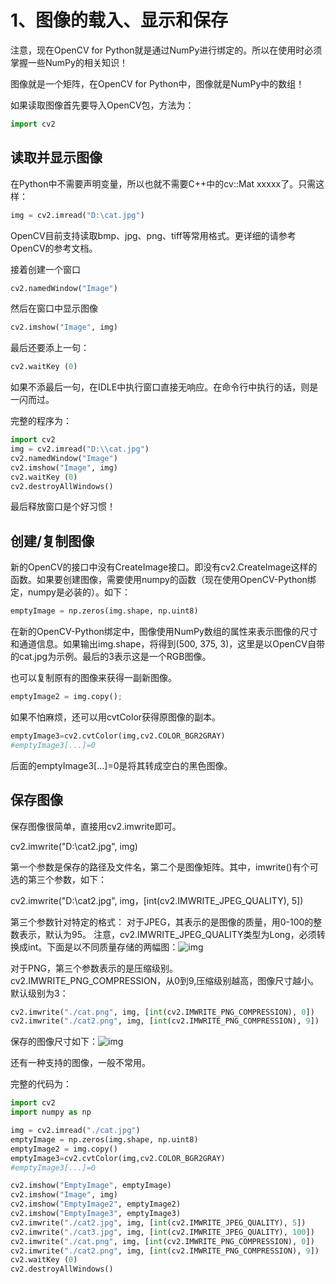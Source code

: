 # 1、图像的载入、显示和保存



注意，现在OpenCV for Python就是通过NumPy进行绑定的。所以在使用时必须掌握一些NumPy的相关知识！

图像就是一个矩阵，在OpenCV for Python中，图像就是NumPy中的数组！

如果读取图像首先要导入OpenCV包，方法为：

```python
import cv2
```

## 读取并显示图像

在Python中不需要声明变量，所以也就不需要C++中的cv::Mat xxxxx了。只需这样：

```python
img = cv2.imread("D:\cat.jpg")
```

OpenCV目前支持读取bmp、jpg、png、tiff等常用格式。更详细的请参考OpenCV的参考文档。

接着创建一个窗口

```python
cv2.namedWindow("Image")
```

然后在窗口中显示图像

```python
cv2.imshow("Image", img)
```

最后还要添上一句：

```python
cv2.waitKey (0)
```

如果不添最后一句，在IDLE中执行窗口直接无响应。在命令行中执行的话，则是一闪而过。

完整的程序为：

```python
import cv2 
img = cv2.imread("D:\\cat.jpg") 
cv2.namedWindow("Image") 
cv2.imshow("Image", img) 
cv2.waitKey (0)
cv2.destroyAllWindows()
```

最后释放窗口是个好习惯！



## 创建/复制图像


新的OpenCV的接口中没有CreateImage接口。即没有cv2.CreateImage这样的函数。如果要创建图像，需要使用numpy的函数（现在使用OpenCV-Python绑定，numpy是必装的）。如下：

```python
emptyImage = np.zeros(img.shape, np.uint8)
```

在新的OpenCV-Python绑定中，图像使用NumPy数组的属性来表示图像的尺寸和通道信息。如果输出img.shape，将得到(500, 375, 3)，这里是以OpenCV自带的cat.jpg为示例。最后的3表示这是一个RGB图像。

也可以复制原有的图像来获得一副新图像。

```python
emptyImage2 = img.copy();
```

如果不怕麻烦，还可以用cvtColor获得原图像的副本。

```python
emptyImage3=cv2.cvtColor(img,cv2.COLOR_BGR2GRAY)
#emptyImage3[...]=0
```

后面的emptyImage3[...]=0是将其转成空白的黑色图像。



## 保存图像 

保存图像很简单，直接用cv2.imwrite即可。

cv2.imwrite("D:\\cat2.jpg", img)

第一个参数是保存的路径及文件名，第二个是图像矩阵。其中，imwrite()有个可选的第三个参数，如下：

cv2.imwrite("D:\\cat2.jpg", img，[int(cv2.IMWRITE_JPEG_QUALITY), 5])

第三个参数针对特定的格式： 对于JPEG，其表示的是图像的质量，用0-100的整数表示，默认为95。 注意，cv2.IMWRITE_JPEG_QUALITY类型为Long，必须转换成int。下面是以不同质量存储的两幅图：![img](https://img-blog.csdn.net/20130612174753359)

对于PNG，第三个参数表示的是压缩级别。cv2.IMWRITE_PNG_COMPRESSION，从0到9,压缩级别越高，图像尺寸越小。默认级别为3：

```python
cv2.imwrite("./cat.png", img, [int(cv2.IMWRITE_PNG_COMPRESSION), 0]) 
cv2.imwrite("./cat2.png", img, [int(cv2.IMWRITE_PNG_COMPRESSION), 9])
```

保存的图像尺寸如下：![img](https://img-blog.csdn.net/20130612174818046)



还有一种支持的图像，一般不常用。

完整的代码为：

```python
import cv2
import numpy as np

img = cv2.imread("./cat.jpg")
emptyImage = np.zeros(img.shape, np.uint8)
emptyImage2 = img.copy()
emptyImage3=cv2.cvtColor(img,cv2.COLOR_BGR2GRAY)
#emptyImage3[...]=0

cv2.imshow("EmptyImage", emptyImage)
cv2.imshow("Image", img)
cv2.imshow("EmptyImage2", emptyImage2)
cv2.imshow("EmptyImage3", emptyImage3)
cv2.imwrite("./cat2.jpg", img, [int(cv2.IMWRITE_JPEG_QUALITY), 5])
cv2.imwrite("./cat3.jpg", img, [int(cv2.IMWRITE_JPEG_QUALITY), 100])
cv2.imwrite("./cat.png", img, [int(cv2.IMWRITE_PNG_COMPRESSION), 0])
cv2.imwrite("./cat2.png", img, [int(cv2.IMWRITE_PNG_COMPRESSION), 9])
cv2.waitKey (0)
cv2.destroyAllWindows()
```